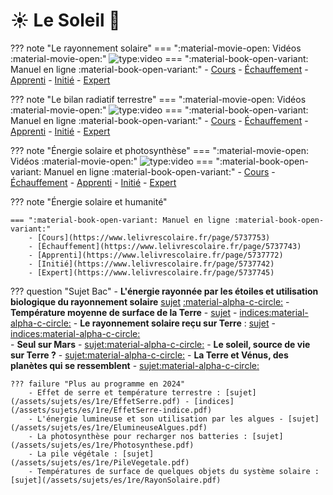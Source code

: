 # ☀️ Le Soleil 🌈


??? note "Le rayonnement solaire"
    === ":material-movie-open: Vidéos :material-movie-open:"
        ![type:video](https://www.youtube.com/embed/L4tDCj86SYM)
    === ":material-book-open-variant: Manuel en ligne :material-book-open-variant:"
        - [Cours](https://www.lelivrescolaire.fr/page/4676719)
        - [Échauffement](https://www.lelivrescolaire.fr/page/4676824)
        - [Apprenti](https://www.lelivrescolaire.fr/page/4677175)
        - [Initié](https://www.lelivrescolaire.fr/page/4677365)
        - [Expert](https://www.lelivrescolaire.fr/page/4677554)
  
??? note "Le bilan radiatif terrestre"
    === ":material-movie-open: Vidéos :material-movie-open:"
        ![type:video](https://www.youtube.com/embed/jvZZCZTwsiw)
    === ":material-book-open-variant: Manuel en ligne :material-book-open-variant:"
        - [Cours](https://www.lelivrescolaire.fr/page/5737779)
        - [Échauffement](https://www.lelivrescolaire.fr/page/5737752)
        - [Apprenti](https://www.lelivrescolaire.fr/page/5737749)
        - [Initié](https://www.lelivrescolaire.fr/page/5737778)
        - [Expert](https://www.lelivrescolaire.fr/page/5737732)

??? note "Énergie solaire et photosynthèse"
    === ":material-movie-open: Vidéos :material-movie-open:"
        ![type:video](https://www.youtube.com/embed/Gaso7TbAPHM)
    === ":material-book-open-variant: Manuel en ligne :material-book-open-variant:"
        - [Cours](https://www.lelivrescolaire.fr/page/5737755)
        - [Échauffement](https://www.lelivrescolaire.fr/page/5737747)
        - [Apprenti](https://www.lelivrescolaire.fr/page/5737737)
        - [Initié](https://www.lelivrescolaire.fr/page/5737738)
        - [Expert](https://www.lelivrescolaire.fr/page/5737736)

??? note "Énergie solaire et humanité"

    === ":material-book-open-variant: Manuel en ligne :material-book-open-variant:"
        - [Cours](https://www.lelivrescolaire.fr/page/5737753)
        - [Échauffement](https://www.lelivrescolaire.fr/page/5737743)
        - [Apprenti](https://www.lelivrescolaire.fr/page/5737772)
        - [Initié](https://www.lelivrescolaire.fr/page/5737742)
        - [Expert](https://www.lelivrescolaire.fr/page/5737745)

??? question "Sujet Bac"
    - **L'énergie rayonnée par les étoiles et utilisation biologique du rayonnement solaire** [sujet](/assets/sujets/es/1re/EnergieEtoile.pdf) [:material-alpha-c-circle:](/assets/sujets/es/1re/correction/Correction-Lenergie-rayonnee-par-les-etoiles-et-utilisation-biologique-du-rayonnement-solaire.pdf)
    - **Température moyenne de surface de la Terre** - [sujet](/assets/sujets/es/1re/TSurfaceTerre.pdf) - [indices](/assets/sujets/es/1re/TSurfaceTerre-indice.pdf)[:material-alpha-c-circle:](/assets/sujets/es/1re/correction/correction-temperature-moyenne-de-la-surface-de-la-terre.pdf)
    - **Le rayonnement solaire reçu sur Terre** : [sujet](/assets/sujets/es/1re/RayonnementSolaire.pdf) - [indices](/assets/sujets/es/1re/RayonnementSolaire-indice.pdf)[:material-alpha-c-circle:](/assets/sujets/es/1re/correction/correction-le-rayonnement-solaire-recu-sur-terre.pdf)    
    - **Seul sur Mars** - [sujet](/assets/sujets/es/1re/SeulMars.pdf)[:material-alpha-c-circle:](/assets/sujets/es/1re/correction/correction-seul-sur-mars.pdf)
    - **Le soleil, source de vie sur Terre ?** - [sujet](/assets/sujets/es/1re/SoleilVie.pdf)[:material-alpha-c-circle:](/assets/sujets/es/1re/correction/correction-le-soleil-source-de-vie-sur-terre.pdf)
    - **La Terre et Vénus, des planètes qui se ressemblent** - [sujet](/assets/sujets/es/1re/TerreVenus.pdf)[:material-alpha-c-circle:](/assets/sujets/es/1re/correction/correction-la-terre-et-venus-des-planetes-qui-se-ressemblent.pdf)             

    ??? failure "Plus au programme en 2024"
        - Effet de serre et température terrestre : [sujet](/assets/sujets/es/1re/EffetSerre.pdf) - [indices](/assets/sujets/es/1re/EffetSerre-indice.pdf)
        - L'énergie lumineuse et son utilisation par les algues - [sujet](/assets/sujets/es/1re/ElumineuseAlgues.pdf)
        - La photosynthèse pour recharger nos batteries : [sujet](/assets/sujets/es/1re/Photosynthese.pdf)
        - La pile végétale : [sujet](/assets/sujets/es/1re/PileVegetale.pdf)
        - Températures de surface de quelques objets du système solaire : [sujet](/assets/sujets/es/1re/RayonSolaire.pdf)
                  